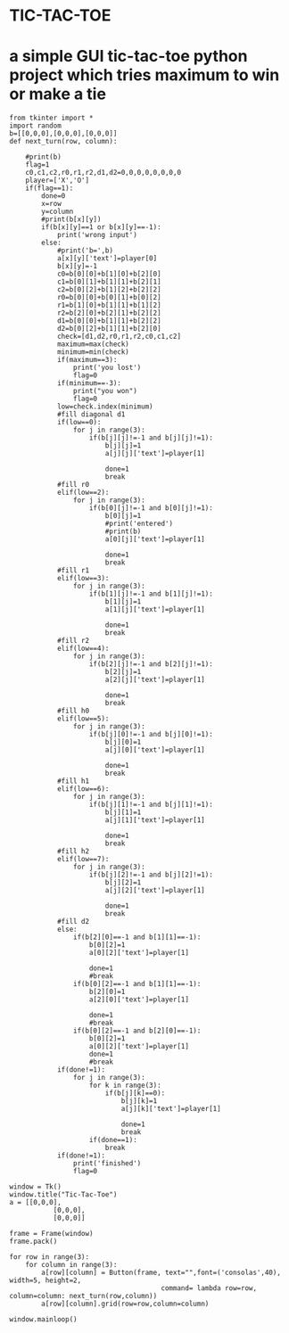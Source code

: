 # TIC-TAC-TOE
# a simple GUI tic-tac-toe python project which tries maximum to win or make a tie
    from tkinter import *
    import random
    b=[[0,0,0],[0,0,0],[0,0,0]]
    def next_turn(row, column):

        #print(b)
        flag=1
        c0,c1,c2,r0,r1,r2,d1,d2=0,0,0,0,0,0,0,0
        player=['X','O']
        if(flag==1):
            done=0
            x=row
            y=column
            #print(b[x][y])
            if(b[x][y]==1 or b[x][y]==-1):
                print('wrong input')
            else:
                #print('b=',b)
                a[x][y]['text']=player[0]
                b[x][y]=-1
                c0=b[0][0]+b[1][0]+b[2][0]
                c1=b[0][1]+b[1][1]+b[2][1]
                c2=b[0][2]+b[1][2]+b[2][2]
                r0=b[0][0]+b[0][1]+b[0][2]
                r1=b[1][0]+b[1][1]+b[1][2]
                r2=b[2][0]+b[2][1]+b[2][2]
                d1=b[0][0]+b[1][1]+b[2][2]
                d2=b[0][2]+b[1][1]+b[2][0]
                check=[d1,d2,r0,r1,r2,c0,c1,c2]
                maximum=max(check)
                minimum=min(check)
                if(maximum==3):
                    print('you lost')
                    flag=0
                if(minimum==-3):
                    print("you won")
                    flag=0
                low=check.index(minimum)
                #fill diagonal d1
                if(low==0):
                    for j in range(3):
                        if(b[j][j]!=-1 and b[j][j]!=1):
                            b[j][j]=1
                            a[j][j]['text']=player[1]

                            done=1
                            break
                #fill r0
                elif(low==2):
                    for j in range(3):
                        if(b[0][j]!=-1 and b[0][j]!=1):
                            b[0][j]=1
                            #print('entered')
                            #print(b)
                            a[0][j]['text']=player[1]

                            done=1
                            break
                #fill r1
                elif(low==3):
                    for j in range(3):
                        if(b[1][j]!=-1 and b[1][j]!=1):
                            b[1][j]=1 
                            a[1][j]['text']=player[1]

                            done=1
                            break
                #fill r2
                elif(low==4):
                    for j in range(3):
                        if(b[2][j]!=-1 and b[2][j]!=1):
                            b[2][j]=1 
                            a[2][j]['text']=player[1]

                            done=1
                            break
                #fill h0
                elif(low==5):
                    for j in range(3):
                        if(b[j][0]!=-1 and b[j][0]!=1):
                            b[j][0]=1 
                            a[j][0]['text']=player[1]

                            done=1
                            break
                #fill h1
                elif(low==6):
                    for j in range(3):
                        if(b[j][1]!=-1 and b[j][1]!=1):
                            b[j][1]=1 
                            a[j][1]['text']=player[1]

                            done=1
                            break
                #fill h2
                elif(low==7):
                    for j in range(3):
                        if(b[j][2]!=-1 and b[j][2]!=1):
                            b[j][2]=1 
                            a[j][2]['text']=player[1]

                            done=1
                            break
                #fill d2
                else:
                    if(b[2][0]==-1 and b[1][1]==-1):
                        b[0][2]=1
                        a[0][2]['text']=player[1]

                        done=1
                        #break
                    if(b[0][2]==-1 and b[1][1]==-1):
                        b[2][0]=1
                        a[2][0]['text']=player[1]

                        done=1
                        #break
                    if(b[0][2]==-1 and b[2][0]==-1):
                        b[0][2]=1
                        a[0][2]['text']=player[1]
                        done=1
                        #break
                if(done!=1):
                    for j in range(3):
                        for k in range(3):
                            if(b[j][k]==0):
                                b[j][k]=1 
                                a[j][k]['text']=player[1]

                                done=1
                                break
                        if(done==1):
                            break
                if(done!=1):
                    print('finished')
                    flag=0

    window = Tk()
    window.title("Tic-Tac-Toe")
    a = [[0,0,0],
               [0,0,0],
               [0,0,0]]

    frame = Frame(window)
    frame.pack()

    for row in range(3):
        for column in range(3):
            a[row][column] = Button(frame, text="",font=('consolas',40), width=5, height=2,
                                          command= lambda row=row, column=column: next_turn(row,column))
            a[row][column].grid(row=row,column=column)

    window.mainloop()
